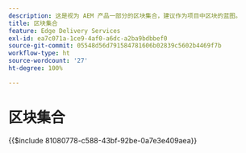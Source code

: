 ```yaml
---
description: 这是视为 AEM 产品一部分的区块集合，建议作为项目中区块的蓝图。
title: 区块集合
feature: Edge Delivery Services
exl-id: ea7c071a-1ce9-4af0-a6dc-a2ba9bdbbef0
source-git-commit: 05548d56d791584781606b02839c5602b4469f7b
workflow-type: ht
source-wordcount: '27'
ht-degree: 100%

---
```


# 区块集合

{{$include 81080778-c588-43bf-92be-0a7e3e409aea}}
